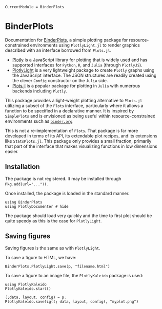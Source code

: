 ```@meta
CurrentModule = BinderPlots
```

# BinderPlots

Documentation for [BinderPlots](https://github.com/jverzani/BinderPlots.jl), a simple plotting package for resource-constrained environments using `PlotlyLight.jl` to render graphics described with an interface borrowed from `Plots.jl`.

* [Plotly](https://plotly.com/) is a JavaScript library for plotting that is widely used and has supported interfaces for `Python`, `R`, and `Julia` (through `PlotlyJS`).
* [PlotlyLight](https://github.com/JuliaComputing/PlotlyLight.jl) is a very lightweight package to create `Plotly` graphs using the JavaScript interface. The JSON structures are readily created using the clever `Config` constructor on the `Julia` side.
* [Plots.jl](https://github.com/JuliaPlots/Plots.jl) is a popular package for plotting in `Julia` with numerous backends including `Plotly`.


This package provides a light-weight plotting alternative to `Plots.jl` utilizing a subset of the `Plots` interface, particularly where it allows a function to be specified in a declarative manner. It is inspired by `SimplePlots` and is envisioned as being useful within resource-constrained environments such as [`binder.org`](https://mybinder.org/v2/gh/mth229/229-projects/lite?labpath=blank-notebook.ipynb).

This is not a re-implementation of `Plots`. That package is far more developed in terms of its API, its extendable plot recipes, and its extensions like `StatsPlots.jl`. This package only provides a small fraction, primarily that part of the interface that makes visualizing functions in low dimensions easier.


## Installation

The package is not registered. It may be installed through `Pkg.add(url="..."))`.

Once installed, the package is loaded in the standard manner.

```@example lite
using BinderPlots
using PlotlyDocumenter # hide
```

The package should load very quickly and the time to first plot should be quite speedy as this is the case for `PlotlyLight`.


## Saving figures

Saving figures is the same as with `PlotlyLight`.

To save a figure to HTML, we have:

```
BinderPlots.PlotlyLight.save(p, "filename.html")
```

To save a figure to an image file, the `PlotlyKaleido` package is used:

```
using PlotlyKaleido
PlotlyKaleido.start()

(;data, layout, config) = p;
PlotlyKaleido.savefig((; data, layout, config), "myplot.png")
```
